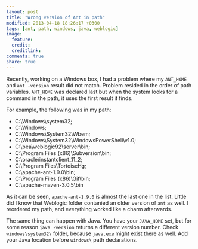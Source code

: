 ```yaml
---
layout: post
title: "Wrong version of Ant in path"
modified: 2013-04-18 18:26:17 +0300
tags: [ant, path, windows, java, weblogic]
image:
  feature: 
  credit: 
  creditlink: 
comments: true
share: true
---
```


Recently, working on a Windows box, I had a problem where my `ANT_HOME` and `ant -version` result did not match. 
Problem resided in the order of path variables. `ANT_HOME` was declared last but when the system looks for a command in the path, it uses the first result it finds.

For example, the following was in my path:

* C:\Windows\system32;
* C:\Windows;
* C:\Windows\System32\Wbem;
* C:\Windows\System32\WindowsPowerShell\v1.0\;
* C:\bea\weblogic92\server\bin;
* C:\Program Files (x86)\Subversion\bin;
* C:\oracle\instantclient_11_2;
* C:\Program Files\TortoiseHg\;
* C:\apache-ant-1.9.0\bin;
* C:\Program Files (x86)\Git\bin;
* C:\apache-maven-3.0.5\bin 

As it can be seen, `apache-ant-1.9.0` is almost the last one in the list. Little did I know that Weblogic folder contanied an older version of `ant` as well. I reordered my path, and everything worked like a charm afterwards.

The same thing can happen with Java. You have your `JAVA_HOME` set, but for some reason `java -version` returns a different version number. Check `windows\system32\` folder, because `java.exe` might exist there as well. Add your Java location before `windows\` path declarations.